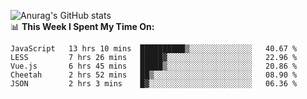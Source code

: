 
![Anurag's GitHub stats](https://github-readme-stats.vercel.app/api?username=supergczh&show_icons=true&theme=radical)
<br />
📊 **This Week I Spent My Time On:**

<!--START_SECTION:waka-->
```text
JavaScript   13 hrs 10 mins  ██████████▒░░░░░░░░░░░░░░   40.67 % 
LESS         7 hrs 26 mins   █████▓░░░░░░░░░░░░░░░░░░░   22.96 % 
Vue.js       6 hrs 45 mins   █████▒░░░░░░░░░░░░░░░░░░░   20.86 % 
Cheetah      2 hrs 52 mins   ██▒░░░░░░░░░░░░░░░░░░░░░░   08.90 % 
JSON         2 hrs 3 mins    █▓░░░░░░░░░░░░░░░░░░░░░░░   06.36 % 
```
<!--END_SECTION:waka-->
